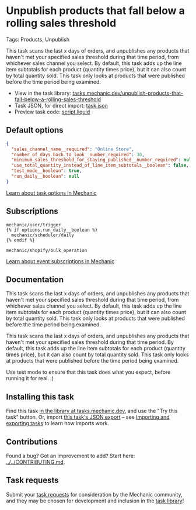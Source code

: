 # Unpublish products that fall below a rolling sales threshold

Tags: Products, Unpublish

This task scans the last x days of orders, and unpublishes any products that haven't met your specified sales threshold during that time period, from whichever sales channel you select. By default, this task adds up the line item subtotals for each product (quantity times price), but it can also count by total quantity sold. This task only looks at products that were published before the time period being examined.

* View in the task library: [tasks.mechanic.dev/unpublish-products-that-fall-below-a-rolling-sales-threshold](https://tasks.mechanic.dev/unpublish-products-that-fall-below-a-rolling-sales-threshold)
* Task JSON, for direct import: [task.json](../../tasks/unpublish-products-that-fall-below-a-rolling-sales-threshold.json)
* Preview task code: [script.liquid](./script.liquid)

## Default options

```json
{
  "sales_channel_name__required": "Online Store",
  "number_of_days_back_to_look__number_required": 30,
  "minimum_sales_threshold_for_staying_published__number_required": null,
  "use_total_quantity_instead_of_line_item_subtotals__boolean": false,
  "test_mode__boolean": true,
  "run_daily__boolean": null
}
```

[Learn about task options in Mechanic](https://learn.mechanic.dev/core/tasks/options)

## Subscriptions

```liquid
mechanic/user/trigger
{% if options.run_daily__boolean %}
  mechanic/scheduler/daily
{% endif %}

mechanic/shopify/bulk_operation
```

[Learn about event subscriptions in Mechanic](https://learn.mechanic.dev/core/tasks/subscriptions)

## Documentation

This task scans the last x days of orders, and unpublishes any products that haven't met your specified sales threshold during that time period, from whichever sales channel you select. By default, this task adds up the line item subtotals for each product (quantity times price), but it can also count by total quantity sold. This task only looks at products that were published before the time period being examined.

This task scans the last x days of orders, and unpublishes any products that haven't met your specified sales threshold during that time period. By default, this task adds up the line item subtotals for each product (quantity times price), but it can also count by total quantity sold. This task only looks at products that were published before the time period being examined.

Use test mode to ensure that this task does what you expect, before running it for real. :)

## Installing this task

Find this task [in the library at tasks.mechanic.dev](https://tasks.mechanic.dev/unpublish-products-that-fall-below-a-rolling-sales-threshold), and use the "Try this task" button. Or, import [this task's JSON export](../../tasks/unpublish-products-that-fall-below-a-rolling-sales-threshold.json) – see [Importing and exporting tasks](https://learn.mechanic.dev/core/tasks/import-and-export) to learn how imports work.

## Contributions

Found a bug? Got an improvement to add? Start here: [../../CONTRIBUTING.md](../../CONTRIBUTING.md).

## Task requests

Submit your [task requests](https://mechanic.canny.io/task-requests) for consideration by the Mechanic community, and they may be chosen for development and inclusion in the [task library](https://tasks.mechanic.dev/)!

